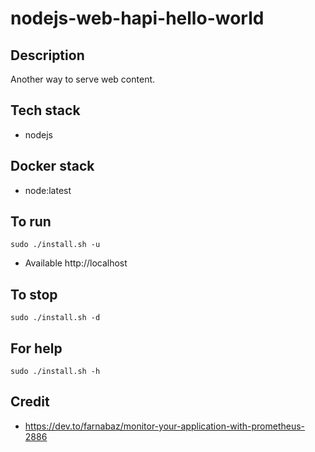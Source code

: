 # nodejs-web-hapi-hello-world

## Description
Another way to serve web content.

## Tech stack
- nodejs

## Docker stack
- node:latest

## To run
`sudo ./install.sh -u`
- Available http://localhost

## To stop
`sudo ./install.sh -d`

## For help
`sudo ./install.sh -h`

## Credit
- https://dev.to/farnabaz/monitor-your-application-with-prometheus-2886

